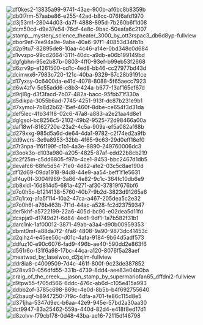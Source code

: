 ![df0kes2-13835a99-9741-43ae-900b-af6bc8b8359b](https://github.com/cookiehau/cookiehau/assets/34149946/f81dbf53-e8ab-44bb-8e35-39a76ae92808)![db0l7rm-57aabe86-e255-42ad-b8cc-076f6afd1970](https://github.com/cookiehau/cookiehau/assets/34149946/7d231944-48e9-44d4-a80b-77e4579a8b44)![d3j53m1-28044d03-da7f-4888-895d-7b260b6f1d08](https://github.com/cookiehau/cookiehau/assets/34149946/1abd35b5-ba15-4529-af64-646cf2d8b7b0)![dcm50cd-d9e37e54-76cf-4e8c-9bac-50eafa6c2107](https://github.com/cookiehau/cookiehau/assets/34149946/63a219ba-d8f2-4780-bc22-adefb146b816)![stamp__mystery_science_theater_3000_by_ott3rspac3_db6d8yp-fullview](https://github.com/cookiehau/cookiehau/assets/34149946/51648134-b9dc-4700-8532-e661e0a124fb)![dbor9ef-7ee94a9e-9abe-40a6-97f1-40853d34fb1b](https://github.com/cookiehau/cookiehau/assets/34149946/b92c80dd-1a94-4d33-b8de-dd33f48387fb)![d2p9tu7-82895de8-10aa-4c46-a14e-0bd348c0d684](https://github.com/cookiehau/cookiehau/assets/34149946/757fb8ae-f28b-4098-a13e-eee1fd86b0d5)![d1vvzpo-99cd2664-311f-40dc-a9db-e06b199149bd](https://github.com/cookiehau/cookiehau/assets/34149946/a4648bec-06c7-416e-87d3-956fb5f551c0)
![dgfgbhn-95e2b87b-0803-4ff0-93ef-b99eb53f2668](https://github.com/cookiehau/cookiehau/assets/34149946/3435ea1a-a126-4f8a-8bb0-d3edfd7b7283)![d6zrv9p-e1261500-cd1c-4ed8-bb46-cc27977bd43d](https://github.com/cookiehau/cookiehau/assets/34149946/eef22704-9a5f-492e-b434-650d1348a2f4)![dcimwx6-7983c720-121c-40ba-9329-67c28b9191ce](https://github.com/cookiehau/cookiehau/assets/34149946/a21fe865-ae93-46ce-8dd9-2d88fa036475)![d17yxsy-0c6400da-e41d-4078-8088-5f65aecc7923](https://github.com/cookiehau/cookiehau/assets/34149946/afe47aea-fffb-4022-b04a-4378ba913e85)![d6w4zfv-5c55add6-c8b3-424a-b677-13af165ef67d](https://github.com/cookiehau/cookiehau/assets/34149946/f648baaf-06ea-4c80-8b47-b00c036a8f09)![d9rjl8g-d3f3facd-7b07-482a-bacc-95fbb71f330a](https://github.com/cookiehau/cookiehau/assets/34149946/59537fd0-58cc-4c7d-b7f8-d6baaac48749)![d5dikpa-3055b6ad-7745-4251-913f-dc87b231e9b1](https://github.com/cookiehau/cookiehau/assets/34149946/cf62418c-9a0b-4ecf-8152-5c92d75b5f89)![d7xymol-7b8d2b62-15ef-460f-8dbe-ce654f3d31da](https://github.com/cookiehau/cookiehau/assets/34149946/8c3e6efb-2b58-4e6e-b128-695c999e4eca)
![def5lec-4fb341f8-02c6-47a8-a883-a2e21aa4d8e1](https://github.com/cookiehau/cookiehau/assets/34149946/855c8f42-36de-421e-ac63-8fabbce03512)![dglgsol-bc8256c5-2102-49b2-9525-72d98466a00a](https://github.com/cookiehau/cookiehau/assets/34149946/0757348e-8dc0-4a9f-b651-c28c12976a06)![daf18wf-8162720e-23a2-4c5a-909a-ef5a082af68b](https://github.com/cookiehau/cookiehau/assets/34149946/2ec58573-8e7d-4b0f-b6e1-0c3232e86261)![d279xxg-985d5a6d-de64-4da1-9782-c2f74ed2a9fb](https://github.com/cookiehau/cookiehau/assets/34149946/439b9a84-27f6-46c1-aab9-700f2b69c49f)![dd9wcrs-3e9a8953-32bb-4f65-9c63-29d0eff16ef0](https://github.com/cookiehau/cookiehau/assets/34149946/641eb64e-0dd8-4817-a120-5a8c1846f42e)![d7r3npa-1f6f199f-c1b1-4a3e-8890-249760006dc3](https://github.com/cookiehau/cookiehau/assets/34149946/c699e546-2e72-4484-a7b1-c8e1af654579)![d3ook3o-d103a980-a205-4825-87af-edd22b8cb219](https://github.com/cookiehau/cookiehau/assets/34149946/6abac055-3913-42d5-8605-77ac79339a62)![dc2f25m-c5dd6805-f97b-4ce1-8453-bbc2467d1db5](https://github.com/cookiehau/cookiehau/assets/34149946/bff5fd1b-c51f-454b-8ca3-de25fc5397a0)
![devafc6-68fe5d54-71e0-4d82-afe2-03c5c8ae190d](https://github.com/cookiehau/cookiehau/assets/34149946/050c3355-0907-4d59-bb01-2c415992ae8f)![df12d69-09da1918-94d8-44e9-aa54-beff1f1e5631](https://github.com/cookiehau/cookiehau/assets/34149946/8349e6b5-7cf7-45e3-8082-c97ab71037c6)![df4uy0f-3004f969-3a86-4e82-9c1c-364fc10db6e9](https://github.com/cookiehau/cookiehau/assets/34149946/ef62affc-0f57-4357-9fe8-69c0bb22781c)![db8xldl-16d814d5-681a-4271-af30-37819f676bf6](https://github.com/cookiehau/cookiehau/assets/34149946/373ac21f-4f99-45b9-9b3c-3131463ab9e1)![d7o0h5o-b1214138-5760-40b7-9b2d-3823d91265a6](https://github.com/cookiehau/cookiehau/assets/34149946/de65dbfd-563f-488d-9e55-919814f44ecf)![d7q1rxq-a1a5f114-10a2-47ca-a467-205dea5c2e32](https://github.com/cookiehau/cookiehau/assets/34149946/6b2e282a-800c-4c0d-98c6-5ef59e207ac4)![d7o0h6l-a76b463b-7f1d-44ac-a528-fc2d23759347](https://github.com/cookiehau/cookiehau/assets/34149946/3363cf8e-197a-455c-9ce7-f4ad11da4b89)![der5khf-a5722199-22a6-405d-bc90-e02dea5d11fd](https://github.com/cookiehau/cookiehau/assets/34149946/e7be77cc-c541-4f93-8132-592ff5207646)
![dcspja9-d1749d2f-6d84-4ed1-9df1-1a7b582f31b1](https://github.com/cookiehau/cookiehau/assets/34149946/b7bb1d94-d488-4454-b3bb-38f3cab068a7)![darc1nk-1af00012-3871-49ab-a3a4-d90b00959353](https://github.com/cookiehau/cookiehau/assets/34149946/93e21a7f-c280-45a7-ba36-ab4c891f7158)![dbmt0mf-a88da7f2-4fa6-4808-9a90-9873dc41453c](https://github.com/cookiehau/cookiehau/assets/34149946/85dbd2d6-31de-45b6-8063-5c1795253038)![d2qihz4-e45ee56c-d01c-4afa-9184-9b64d5adf573](https://github.com/cookiehau/cookiehau/assets/34149946/dc84854f-4a62-4271-a066-b4b27a48be66)![ddfuz10-e90c6076-fad9-496b-ae40-590dd2e863f6](https://github.com/cookiehau/cookiehau/assets/34149946/8e4aa5b1-6411-4c13-a072-a38824658558)![d561r6o-f31f6a98-17bc-44ca-a120-8076f5a28aef](https://github.com/cookiehau/cookiehau/assets/34149946/a3b49e13-8563-4dbd-8096-90f68c5c8194)![meatwad_by_laselwoo_d2jxjlm-fullview](https://github.com/cookiehau/cookiehau/assets/34149946/ec2b40eb-7642-4b51-9def-a9d805570ae2)![ddr8ia8-c4009509-7d4c-461f-800f-9c23de387852](https://github.com/cookiehau/cookiehau/assets/34149946/1f15fad7-5ba7-460a-a5ac-e8f37da066ed)
![d28sv90-056dfd55-331b-4739-8dd4-aee83e04b0ba](https://github.com/cookiehau/cookiehau/assets/34149946/e68c1e81-9822-4c4b-9181-c98e3baa206c)![craig_of_the_creek___jason_stamp_by_supermariofan65_dffdni2-fullview](https://github.com/cookiehau/cookiehau/assets/34149946/dda1b5cf-0069-4f84-9d4d-85e049bf962b)![d9tpw55-f705d566-6ddc-476c-ab6d-c105e415a993](https://github.com/cookiehau/cookiehau/assets/34149946/69fab39f-d2d2-4c91-9a60-c6f37178b64a)![ddbb2of-3785c698-869c-4e0d-8b5b-b4f692755640](https://github.com/cookiehau/cookiehau/assets/34149946/abd66d72-5ace-4618-a612-9c2d4548a9fb)![d2bauqf-b8947250-7f9c-4dfa-a701-fe86c115d8e5](https://github.com/cookiehau/cookiehau/assets/34149946/721df96c-0d2e-4f70-a4fb-816ac1f9a57b)![d371jha-5347d9ec-b6aa-42e9-945e-57bd2a30aa30](https://github.com/cookiehau/cookiehau/assets/34149946/2e5a9a86-aba1-4072-a782-e9675a15ff85)![dct9947-83a25462-559a-440d-82d4-e418f8ed17d1](https://github.com/cookiehau/cookiehau/assets/34149946/20de40a9-c8e2-49e1-a4ee-cdac1e1cd2de)![d8zolvv-f79cb178-0d48-43ba-ae16-72115df46798](https://github.com/cookiehau/cookiehau/assets/34149946/68c1ca96-f2dd-4ca2-bb0b-1b9b17110369)
